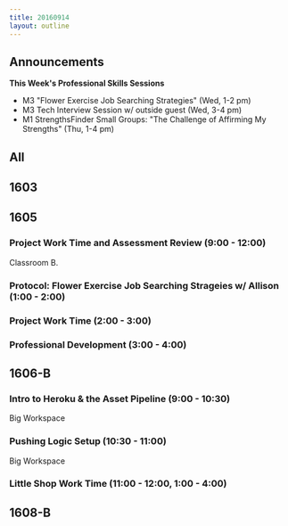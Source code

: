 ```yaml
---
title: 20160914
layout: outline
---
```


## Announcements
**This Week's Professional Skills Sessions**  

  * M3 "Flower Exercise Job Searching Strategies" (Wed, 1-2 pm)  
  * M3 Tech Interview Session w/ outside guest (Wed, 3-4 pm)  
  * M1 StrengthsFinder Small Groups: "The Challenge of Affirming My Strengths" (Thu, 1-4 pm)  

## All

## 1603


## 1605

### Project Work Time and Assessment Review (9:00 - 12:00)

  Classroom B.

### Protocol: Flower Exercise Job Searching Strageies w/ Allison (1:00 - 2:00)

### Project Work Time (2:00 - 3:00)

### Professional Development (3:00 - 4:00)

## 1606-B

### Intro to Heroku & the Asset Pipeline (9:00 - 10:30)

  Big Workspace

### Pushing Logic Setup (10:30 - 11:00)

  Big Workspace

### Little Shop Work Time (11:00 - 12:00, 1:00 - 4:00)

## 1608-B
